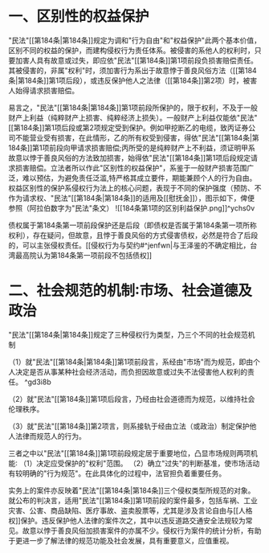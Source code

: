 # 一、区别性的权益保护

"民法"[[第184条|第184条]]规定为调和"行为自由"和"权益保护"此两个基本价值，区别不同的权益的保护，而建构侵权行为责任体系。被侵害的系他人的权利时，只要加害人具有故意或过失，即应依"民法"[[第184条]]第1项前段负损害赔偿责任。其被侵害的，非属"权利"时，须加害行为系出于故意悖于善良风俗方法（[[第184条|第184条]]第1项后段），或违反保护他人之法律（[[第184条]]第2项）时，被害人始得请求损害赔偿。

易言之，"民法"[[第184条|第184条]]第1项前段所保护的，限于权利，不及于一般财产上利益（纯粹财产上损害、纯粹经济上损失）。一般财产上利益仅能依"民法"[[第184条]]第1项后段或第2项规定受到保护。例如甲挖断乙的电缆，致丙证券公司不能营业受有损害，在此情形，乙的所有权受到侵害，得依"民法"[[第184条|第184条]]第1项前段向甲请求损害赔偿;丙所受的是纯粹财产上不利益，须证明甲系故意以悖于善良风俗的方法致加损害，始得依"民法"[[第184条]]第1项后段规定请求损害赔偿。立法者所以作此"区别性的权益保护"，系鉴于一般财产损害范围广泛，难以预估，为避免责任泛滥,特严格其成立要件，期能兼顾个人的行为自由。权益区别性的保护系侵权行为法上的核心问题，表现于不同的保护强度（预防、不作为请求权、"民法"[[第184条|第184条]]的适用及[[慰抚金]]），图示如下，俾便参照（阿拉伯数字为"民法"条文）
![[184条第1项的区别利益保护.png]]^ychs0v

债权属于第184条第一项前段保护还是后段（即债权是否属于第184条第一项所称权利），存在疑问，但故意，且悖于善良风俗的方式侵害债权，必然是符合了后段的，可以主张侵权责任。[[侵权行为与契约#^jenfwn|与王泽鉴的不确定相比，台湾最高院认为第184条第一项前段不包括债权]]

# 二、社会规范的机制∶市场、社会道德及政治

"民法"[[第184条|第184条]]规定了三种侵权行为类型，乃三个不同的社会规范机制

（1）就"民法"[[第184条|第184条]]第1项前段言，系经由"市场"而为规范，即由个人决定是否从事某种社会经济活动，而负担因故意或过失不法侵害他人权利的责任。 ^gd3i8b

（2）就"民法"[[第184条]]第1项后段言，乃经由社会道德而为规范，以维持社会伦理秩序。

（3）就"民法"[[第184条]]第2项言，则系接轨于经由立法（或政治）制定保护他人法律而规范人的行为。

三者之中以"民法"[[第184条]]第1项前段规定居于重要地位，凸显市场规则两项机能∶
（1）决定应受保护的"权利"范围。
（2）确立"过失"的判断基准，使市场活动有较明确的"行为规范"。在此具体化的过程中，法官担负着重要任务。

实务上的案件亦反映着"民法"[[第184条|第184条]]三个侵权类型所规范的对象。就公布的判决言，适用"民法"[[第184条]]第1项前段的案件最多，包括车祸、工业灾害、公害、商品缺陷、医疗事故、盗卖股票等，尤其是涉及言论自由与[[人格权]]保护。违反保护他人法律的案件次之，其中以违反道路交通安全法规较为常见。故意以悖于善良风俗加损害案件的亦属不少。侵权行为案件的统计分析，有助于更进一步了解法律的规范功能及社会发展，具有重要意义，应值重视。